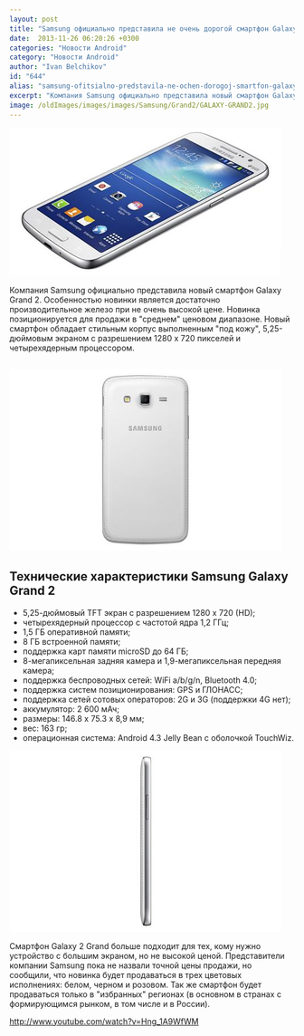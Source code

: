 ```yaml
---
layout: post
title: "Samsung официально представила не очень дорогой смартфон Galaxy Grand 2"
date:  2013-11-26 06:20:26 +0300
categories: "Новости Android"
category: "Новости Android"
author: "Ivan Belchikov"
id: "644"
alias: "samsung-ofitsialno-predstavila-ne-ochen-dorogoj-smartfon-galaxy-grand-2"
excerpt: "Компания Samsung официально представила новый смартфон Galaxy Grand 2. Особенностью новинки является достаточно производительное железо при не очень высокой цене. Новинка позиционируется для продажи в среднем ценовом диапазоне. Новый смартфон обладает стильным корпус выполненным под кожу, 5,25-дюймовым экраном с разрешением 1280 x 720 пикселей и четырехядерным процессором."
image: /oldImages/images/images/Samsung/Grand2/GALAXY-GRAND2.jpg
---
```

<img src="/oldImages/images/images/Samsung/Grand2/GALAXY-GRAND2.jpg" alt="Samsung Galaxy Grand 2" />

Компания Samsung официально представила новый смартфон Galaxy Grand 2. Особенностью новинки является достаточно производительное железо при не очень высокой цене. Новинка позиционируется для продажи в "среднем" ценовом диапазоне. Новый смартфон обладает стильным корпус выполненным "под кожу", 5,25-дюймовым экраном с разрешением 1280 x 720 пикселей и четырехядерным процессором.


<h2 ><img src="/oldImages/images/images/Samsung/Grand2/Grand2_2.jpg" alt="Задняя стенка Galaxy Grand 2" /></h2>
<h2>Технические характеристики Samsung Galaxy Grand 2</h2>
<ul>
<li>5,25-дюймовый TFT экран с разрешением 1280 x 720 (HD);</li>
<li>четырехядерный процессор с частотой ядра 1,2 ГГц;</li>
<li>1,5 ГБ оперативной памяти;</li>
<li>8 ГБ встроенной памяти;</li>
<li>поддержка карт памяти microSD до 64 ГБ;</li>
<li>8-мегапиксельная задняя камера и 1,9-мегапиксельная передняя камера;</li>
<li>поддержка беспроводных сетей: WiFi a/b/g/n, Bluetooth 4.0;</li>
<li>поддержка систем позиционирования: GPS и ГЛОНАСС;</li>
<li>поддержка сетей сотовых операторов: 2G и 3G (поддержки 4G нет);</li>
<li>аккумулятор: 2 600 мАч; </li>
<li>размеры: 146.8 x 75.3 x 8,9 мм;</li>
<li>вес: 163 гр;</li>
<li>операционная система: Android 4.3 Jelly Bean с оболочкой TouchWiz.</li>
</ul>
<img src="/oldImages/images/images/Samsung/Grand2/Grand2_4.jpg" alt="Grand 2 сбоку" />

Смартфон Galaxy 2 Grand больше подходит для тех, кому нужно устройство с большим экраном, но не высокой ценой. Представители компании Samsung пока не назвали точной цены продажи, но сообщили, что новинка будет продаваться в трех цветовых исполнениях: белом, черном и розовом. Так же смартфон будет продаваться только в "избранных" регионах (в основном в странах с формирующимся рынком, в том числе и в России).

http://www.youtube.com/watch?v=Hng_1A9WfWM
